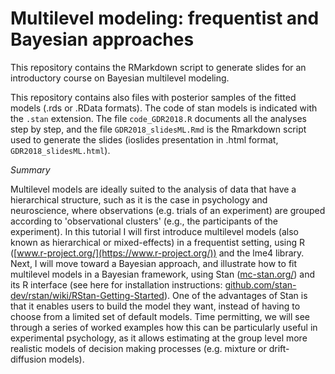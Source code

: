 # Multilevel modeling: frequentist and Bayesian approaches

This repository contains the RMarkdown script to generate slides for an introductory course on Bayesian multilevel modeling.

This repository contains also files with posterior samples of the fitted models (.rds or .RData formats). The code of stan models is indicated with the `.stan` extension. The file `code_GDR2018.R` documents all the analyses step by step, and the file `GDR2018_slidesML.Rmd` is the Rmarkdown script used to generate the slides (ioslides presentation in .html format, `GDR2018_slidesML.html`).

_Summary_

Multilevel models are ideally suited to the analysis of data that have a hierarchical structure, such as it is the case in psychology and neuroscience, where observations (e.g. trials of an experiment) are grouped according to 'observational clusters' (e.g., the participants of the experiment). In this tutorial I will first introduce multilevel models (also known as hierarchical or mixed-effects) in a frequentist setting, using R ([www.r-project.org/](https://www.r-project.org/)) and the lme4 library. Next, I will move toward a Bayesian approach, and illustrate how to fit multilevel models in a Bayesian framework, using Stan ([mc-stan.org/](http://mc-stan.org/)) and its R interface (see here for installation instructions: [github.com/stan-dev/rstan/wiki/RStan-Getting-Started](https://github.com/stan-dev/rstan/wiki/RStan-Getting-Started)). One of the advantages of Stan is that it enables users to build the model they want, instead of having to choose from a limited set of default models. Time permitting, we will see through a series of worked examples how this can be particularly useful in experimental psychology, as it allows estimating at the group level more realistic models of decision making processes (e.g. mixture or drift-diffusion models).

